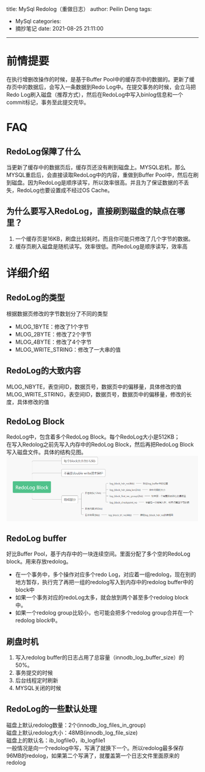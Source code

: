 title: MySql Redolog（重做日志）
author: Peilin Deng
tags:
  - MySql
categories:
  - 摘抄笔记
date: 2021-08-25 21:11:00
---
# 前情提要
在执行增删改操作的时候，是基于Buffer Pool中的缓存页中的数据的。更新了缓存页中的数据后，会写入一条数据到Redo Log中。在提交事务的时候，会立马把Redo Log刷入磁盘（推荐方式），然后在RedoLog中写入binlog信息和一个commit标记，事务至此提交完毕。

# FAQ
## RedoLog保障了什么
当更新了缓存中的数据页后，缓存页还没有刷到磁盘上。MYSQL宕机，那么MYSQL重启后，会直接读取RedoLog中的内容，重做到Buffer Pool中，然后在刷到磁盘。因为RedoLog是顺序读写，所以效率很高。并且为了保证数据的不丢失，RedoLog也要设置成不经过OS Cache。

## 为什么要写入RedoLog，直接刷到磁盘的缺点在哪里？
1. 一个缓存页是16KB，刷盘比较耗时。而且你可能只修改了几个字节的数据。
2. 缓存页刷入磁盘是随机读写。效率很低。而RedoLog是顺序读写，效率高

<!-- more -->

# 详细介绍
## RedoLog的类型
根据数据页修改的字节数划分了不同的类型    
+ MLOG_1BYTE：修改了1个字节
+ MLOG_2BYTE：修改了2个字节
+ MLOG_4BYTE：修改了4个字节
+ MLOG_WRITE_STRING：修改了一大串的值

## RedoLog的大致内容
MLOG_NBYTE，表空间ID，数据页号，数据页中的偏移量，具体修改的值    
MLOG_WRITE_STRING，表空间ID，数据页号，数据页中的偏移量，修改的长度，具体修改的值

## RedoLog Block
RedoLog中，包含着多个RedoLog Block。每个RedoLog大小是512KB；    
在写入Redolog之前先写入内存中的RedoLog Block，然后再把RedoLog Block写入磁盘文件。具体的结构见图。    
![](/images/img-40.png)

## RedoLog buffer
好比Buffer Pool，基于内存中的一块连续空间。里面分配了多个空的RedoLog block。用来存放redolog。    
+ 在一个事务中，多个操作对应多个redo Log，对应着一组redolog，现在别的地方暂存，执行完了再把一组的redolog写入到内存中的redolog buffer中的block中
+ 如果一个事务对应的redoLog太多，就会放到两个甚至多个redolog block中。
+ 如果一个redolog group比较小，也可能会把多个redolog group合并在一个redolog block中。

## 刷盘时机
1. 写入redolog buffer的日志占用了总容量（innodb_log_buffer_size）的50%。
2. 事务提交的时候
3. 后台线程定时刷新
4. MYSQL关闭的时候

## RedoLog的一些默认处理
磁盘上默认redolog数量：2个(innodb_log_files_in_group)    
磁盘上默认redolog大小：48MB(innodb_log_file_size)    
磁盘上的默认名：ib_logfile0，ib_logfile1    
一般情况是向一个redolog中写，写满了就换下一个。所以redolog最多保存96MB的redolog，如果第二个写满了，就覆盖第一个日志文件里面原来的redolog